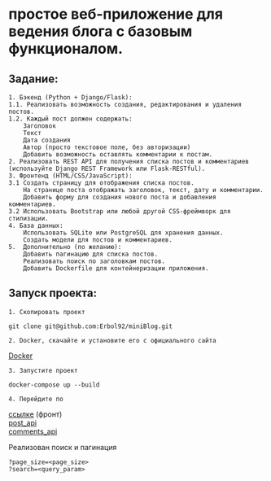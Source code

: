# простое веб-приложение для ведения блога с базовым функционалом.

## Задание:
    1. Бэкенд (Python + Django/Flask):
    1.1. Реализовать возможность создания, редактирования и удаления постов.
    1.2. Каждый пост должен содержать:
        Заголовок
        Текст
        Дата создания
        Автор (просто текстовое поле, без авторизации)
        Добавить возможность оставлять комментарии к постам.
    2. Реализовать REST API для получения списка постов и комментариев (используйте Django REST Framework или Flask-RESTful).
    3. Фронтенд (HTML/CSS/JavaScript):
    3.1 Создать страницу для отображения списка постов.
        На странице поста отображать заголовок, текст, дату и комментарии.
        Добавить форму для создания нового поста и добавления комментариев.
    3.2 Использовать Bootstrap или любой другой CSS-фреймворк для стилизации.
    4. База данных:
        Использовать SQLite или PostgreSQL для хранения данных.
        Создать модели для постов и комментариев.
    5.  Дополнительно (по желанию):
        Добавить пагинацию для списка постов.
        Реализовать поиск по заголовкам постов.
        Добавить Dockerfile для контейнеризации приложения.

## Запуск проекта:
    1. Скопировать проект 
```git clone git@github.com:Erbol92/miniBlog.git```

    2. Docker, скачайте и установите его с официального сайта 
[Docker](https://www.docker.com/get-started/)

    3. Запустите проект 
```docker-compose up --build```
    
    4. Перейдите по 
[ссылке](http://127.0.0.1:8000) (фронт)\
[post_api](http://127.0.0.1:8000/api/v1/posts)\
[comments_api](http://127.0.0.1:8000/api/v1/comments)
    
Реализован поиск и пагинация
```
?page_size=<page_size>
?search=<query_param>
```